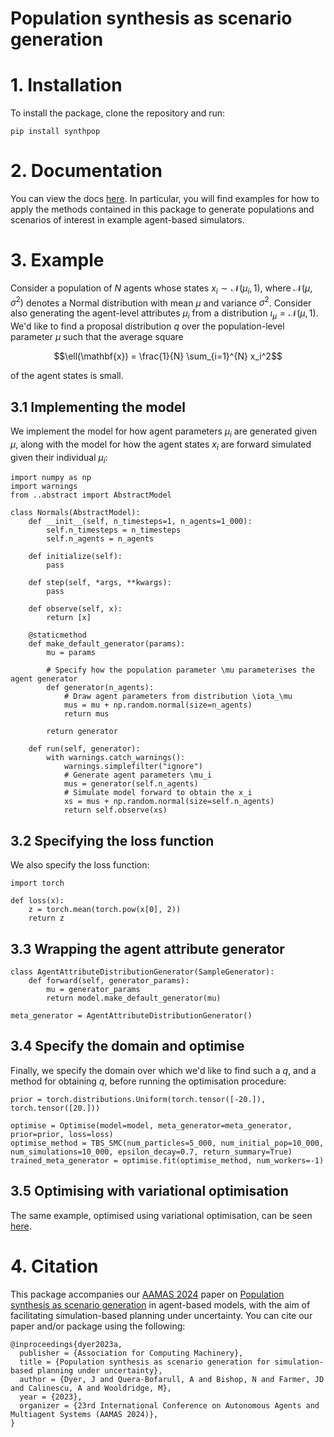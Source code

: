 # Population synthesis as scenario generation

# 1. Installation

To install the package, clone the repository and run:
```
pip install synthpop
```

# 2. Documentation

You can view the docs [here](https://github.com/joelnmdyer/synthpop/tree/main/notebooks). In particular, you will find examples for how to apply the methods contained in this package to generate populations and scenarios of interest in example agent-based simulators.

# 3. Example

Consider a population of $N$ agents whose states $x_i \sim \mathcal{N}(\mu_i, 1)$, where $\mathcal{N}(\mu, \sigma^2)$ denotes a Normal distribution with mean $\mu$ and variance $\sigma^2$. Consider also generating the agent-level attributes $\mu_i$ from a 
distribution $\iota_\mu = \mathcal{N}(\mu, 1)$. We'd like to find a proposal distribution $q$ over the population-level parameter $\mu$ such that the average square 

$$\ell(\mathbf{x}) = \frac{1}{N} \sum_{i=1}^{N} x_i^2$$

of the agent states is small.

## 3.1 Implementing the model

We implement the model for how agent parameters $\mu_i$ are generated given $\mu$, along with the model for how the agent states $x_i$ are forward simulated given their individual $\mu_i$:

```
import numpy as np
import warnings
from ..abstract import AbstractModel

class Normals(AbstractModel):
    def __init__(self, n_timesteps=1, n_agents=1_000):
        self.n_timesteps = n_timesteps
        self.n_agents = n_agents

    def initialize(self):
        pass

    def step(self, *args, **kwargs):
        pass

    def observe(self, x):
        return [x]

    @staticmethod
    def make_default_generator(params):
        mu = params

        # Specify how the population parameter \mu parameterises the agent generator
        def generator(n_agents):
            # Draw agent parameters from distribution \iota_\mu
            mus = mu + np.random.normal(size=n_agents)
            return mus

        return generator

    def run(self, generator):
        with warnings.catch_warnings():
            warnings.simplefilter("ignore")
            # Generate agent parameters \mu_i
            mus = generator(self.n_agents)
            # Simulate model forward to obtain the x_i
            xs = mus + np.random.normal(size=self.n_agents)
            return self.observe(xs)
```

## 3.2 Specifying the loss function

We also specify the loss function:

```
import torch

def loss(x):
    z = torch.mean(torch.pow(x[0], 2))
    return z
```

## 3.3 Wrapping the agent attribute generator



```
class AgentAttributeDistributionGenerator(SampleGenerator):
    def forward(self, generator_params):
        mu = generator_params
        return model.make_default_generator(mu)

meta_generator = AgentAttributeDistributionGenerator()
```

## 3.4 Specify the domain and optimise

Finally, we specify the domain over which we'd like to find such a $q$, and a method for obtaining $q$, before running the optimisation procedure:

```
prior = torch.distributions.Uniform(torch.tensor([-20.]), torch.tensor([20.]))

optimise = Optimise(model=model, meta_generator=meta_generator, prior=prior, loss=loss)
optimise_method = TBS_SMC(num_particles=5_000, num_initial_pop=10_000, num_simulations=10_000, epsilon_decay=0.7, return_summary=True)
trained_meta_generator = optimise.fit(optimise_method, num_workers=-1)
```
## 3.5 Optimising with variational optimisation

The same example, optimised using variational optimisation, can be seen [here](https://github.com/joelnmdyer/synthpop/blob/main/test/test_normals.py).


# 4. Citation

This package accompanies our [AAMAS 2024](https://www.aamas2024-conference.auckland.ac.nz) paper on [Population synthesis as scenario generation](https://ora.ox.ac.uk/objects/uuid:87663b7f-60ca-44f3-8fa5-b9fd501e6270/download_file?file_format=application%2Fpdf&safe_filename=Dyer_et_al_2023_Population_synthesis_as.pdf&type_of_work=Conference+item) in agent-based models, with the aim of facilitating simulation-based planning under uncertainty. You can cite our paper and/or package using the following:

```
@inproceedings{dyer2023a,
  publisher = {Association for Computing Machinery},
  title = {Population synthesis as scenario generation for simulation-based planning under uncertainty},
  author = {Dyer, J and Quera-Bofarull, A and Bishop, N and Farmer, JD and Calinescu, A and Wooldridge, M},
  year = {2023},
  organizer = {23rd International Conference on Autonomous Agents and Multiagent Systems (AAMAS 2024)},
}
```
